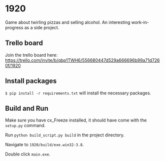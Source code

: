 # 1920

Game about twirling pizzas and selling alcohol. An interesting work-in-progress as a side project.

## Trello board
Join the trello board here:
https://trello.com/invite/b/qbp1TWH6/556680447d529a666696b99a71d7260f/1920

## Install packages
`$ pip install -r requirements.txt` will install the necessary packages.

## Build and Run
Make sure you have cx_Freeze installed, it should have come with the `setup.py` command.

Run `python build_script.py build` in the project directory.

Navigate to `1920/build/exe.win32-3.8`.

Double click `main.exe`.
